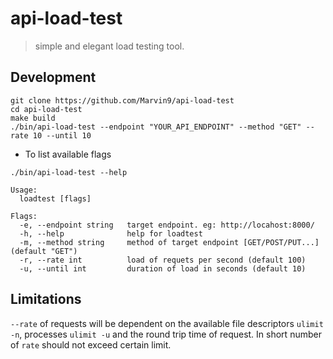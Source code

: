# api-load-test

> simple and elegant load testing tool.

## Development

```
git clone https://github.com/Marvin9/api-load-test
cd api-load-test
make build
./bin/api-load-test --endpoint "YOUR_API_ENDPOINT" --method "GET" --rate 10 --until 10
```

- To list available flags

```
./bin/api-load-test --help

Usage:
  loadtest [flags]

Flags:
  -e, --endpoint string   target endpoint. eg: http://locahost:8000/
  -h, --help              help for loadtest
  -m, --method string     method of target endpoint [GET/POST/PUT...] (default "GET")
  -r, --rate int          load of requets per second (default 100)
  -u, --until int         duration of load in seconds (default 10)
```

## Limitations

`--rate` of requests will be dependent on the available file descriptors `ulimit -n`, processes `ulimit -u` and the round trip time of request. In short number of `rate` should not exceed certain limit.
